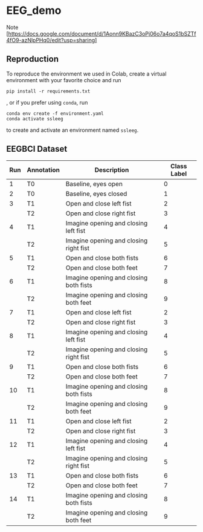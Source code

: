 # EEG_demo


Note [https://docs.google.com/document/d/1Aonn9KBazC3oPj06o7a4qoS1bSZTf4fO9-azNlpPHq0/edit?usp=sharing]


## Reproduction
To reproduce the environment we used in Colab, create a virtual environment with your favorite choice and run
```
pip install -r requirements.txt
```
, or if you prefer using `conda`, run
```
conda env create -f environment.yaml
conda activate ssleeg
```
to create and activate an environment named `ssleeg`.


## EEGBCI Dataset

| Run | Annotation | Description | Class Label |
| --- | --- | --- | --- |
| 1 | T0 | Baseline, eyes open | 0 |
| 2 | T0 | Baseline, eyes closed | 1 |
| 3 | T1 | Open and close left fist | 2 |
|   | T2 | Open and close right fist | 3 |
| 4 | T1 | Imagine opening and closing left fist | 4 |
|   | T2 | Imagine opening and closing right fist | 5 |
| 5 | T1 | Open and close both fists | 6 |
|   | T2 | Open and close both feet | 7 |
| 6 | T1 | Imagine opening and closing both fists | 8 |
|   | T2 | Imagine opening and closing both feet | 9 |
| 7 | T1 | Open and close left fist | 2 |
|   | T2 | Open and close right fist | 3 |
| 8 | T1 | Imagine opening and closing left fist | 4 |
|   | T2 | Imagine opening and closing right fist | 5 |
| 9 | T1 | Open and close both fists | 6 |
|   | T2 | Open and close both feet | 7 |
| 10 | T1 | Imagine opening and closing both fists | 8 |
|   | T2 | Imagine opening and closing both feet | 9 |
| 11 | T1 | Open and close left fist | 2 |
|   | T2 | Open and close right fist | 3 |
| 12 | T1 | Imagine opening and closing left fist | 4 |
|   | T2 | Imagine opening and closing right fist | 5 |
| 13 | T1 | Open and close both fists | 6 |
|   | T2 | Open and close both feet | 7 |
| 14 | T1 | Imagine opening and closing both fists | 8 |
|   | T2 | Imagine opening and closing both feet | 9 |
